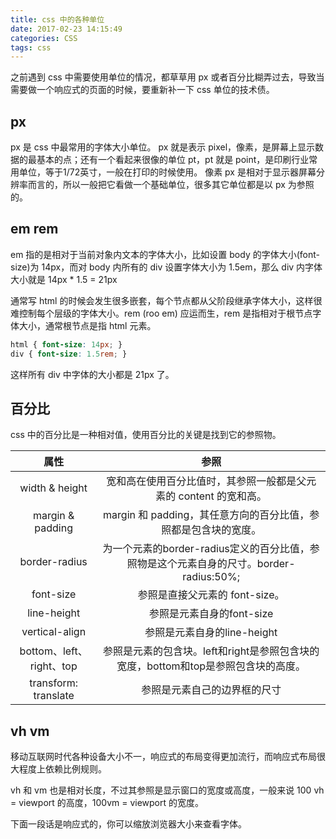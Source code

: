 ```yaml
---
title: css 中的各种单位
date: 2017-02-23 14:15:49
categories: CSS
tags: css
---
```


之前遇到 css 中需要使用单位的情况，都草草用 px 或者百分比糊弄过去，导致当需要做一个响应式的页面的时候，要重新补一下 css 单位的技术债。

<!-- more -->

## px

px 是 css 中最常用的字体大小单位。
px 就是表示 pixel，像素，是屏幕上显示数据的最基本的点；还有一个看起来很像的单位 pt，pt 就是 point，是印刷行业常用单位，等于1/72英寸，一般在打印的时候使用。
像素 px 是相对于显示器屏幕分辨率而言的，所以一般把它看做一个基础单位，很多其它单位都是以 px 为参照的。

## em rem

em 指的是相对于当前对象内文本的字体大小，比如设置 body 的字体大小(font-size)为 14px，而对 body 内所有的 div 设置字体大小为 1.5em，那么 div 内字体大小就是 14px * 1.5 = 21px

通常写 html 的时候会发生很多嵌套，每个节点都从父阶段继承字体大小，这样很难控制每个层级的字体大小。rem (roo em) 应运而生，rem 是指相对于根节点字体大小，通常根节点是指 html 元素。

```css
html { font-size: 14px; } 
div { font-size: 1.5rem; }
```
这样所有 div 中字体的大小都是 21px 了。

## 百分比

css 中的百分比是一种相对值，使用百分比的关键是找到它的参照物。

| 属性 | 参照 |
| :-:| :------: |
| width & height |宽和高在使用百分比值时，其参照一般都是父元素的 content 的宽和高。|
| margin & padding| margin 和 padding，其任意方向的百分比值，参照都是包含块的宽度。|
| border-radius | 为一个元素的border-radius定义的百分比值，参照物是这个元素自身的尺寸。border-radius:50%;|
| font-size| 参照是直接父元素的 font-size。|
| line-height| 参照是元素自身的font-size|
| vertical-align| 参照是元素自身的line-height|
| bottom、left、right、top| 参照是元素的包含块。left和right是参照包含块的宽度，bottom和top是参照包含块的高度。|
| transform: translate | 参照是元素自己的边界框的尺寸|

## vh vm

移动互联网时代各种设备大小不一，响应式的布局变得更加流行，而响应式布局很大程度上依赖比例规则。

vh 和 vm 也是相对长度，不过其参照是显示窗口的宽度或高度，一般来说 100 vh = viewport 的高度，100vm = viewport 的宽度。

下面一段话是响应式的，你可以缩放浏览器大小来查看字体。
